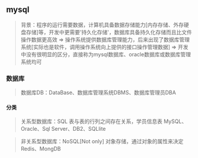 ## mysql
> 背景：程序的运行需要数据，计算机具备数据存储能力[内存存储、外存硬盘存储]等，开发中更需要'持久化存储'，数据库具备持久化存储而且比文件操作数据更高效 => 操作系统提供数据库管理能力，后来出现了数据库管理系统[实际也是软件，调用操作系统向上提供的接口操作管理数据] => 开发中没有很明显的区分，直接称为mysql数据库、oracle数据库或数据库管理系统均可

### 数据库
> 数据库DB：DataBase、数据库管理系统DBMS、数据库管理员DBA

#### 分类
> 关系型数据库：SQL
> 表与表的行列之间存在关系，学员信息表
> MySQL、Oracle、Sql Server、DB2、SQLlite

> 非关系型数据库：NoSQL[Not only]
> 对象存储，通过对象的属性来决定
> Redis、MongDB